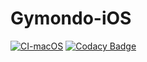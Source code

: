# Gymondo-iOS

[![CI-macOS](https://github.com/alielsokary/Gymondo-iOS/actions/workflows/CI-macOS.yml/badge.svg?branch=dev)](https://github.com/alielsokary/Gymondo-iOS/actions/workflows/CI-macOS.yml)
[![Codacy Badge](https://app.codacy.com/project/badge/Grade/681d6d9924fe4735bd3490f84377e3c1)](https://app.codacy.com/gh/alielsokary/Gymondo-iOS/dashboard)
